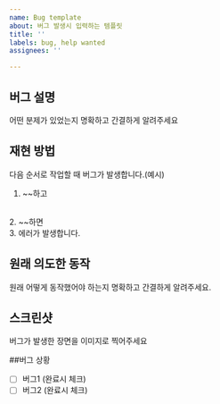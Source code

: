 ```yaml
---
name: Bug template
about: 버그 발생시 입력하는 템플릿
title: ''
labels: bug, help wanted
assignees: ''

---
```


## 버그 설명
어떤 분제가 있었는지 명확하고 간결하게 알려주세요

## 재현 방법
다음 순서로 작업할 때 버그가 발생합니다.(예시)
<br>
1. ~~하고
<br>
2. ~~하면
<br>
3. 에러가 발생합니다.

## 원래 의도한 동작
원래 어떻게 동작했어야 하는지 명확하고 간결하게 알려주세요.

## 스크린샷
버그가 발생한 장면을 이미지로 찍어주세요

##버그 상황
- [ ] 버그1 (완료시 체크)
- [ ] 버그2 (완료시 체크)
